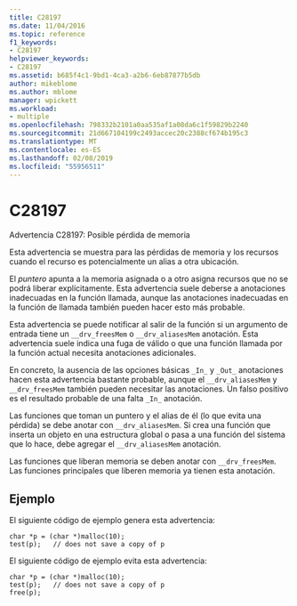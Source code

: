 ```yaml
---
title: C28197
ms.date: 11/04/2016
ms.topic: reference
f1_keywords:
- C28197
helpviewer_keywords:
- C28197
ms.assetid: b685f4c1-9bd1-4ca3-a2b6-6eb87877b5db
author: mikeblome
ms.author: mblome
manager: wpickett
ms.workload:
- multiple
ms.openlocfilehash: 798332b2101a0aa535af1a08da6c1f59829b2240
ms.sourcegitcommit: 21d667104199c2493accec20c2388cf674b195c3
ms.translationtype: MT
ms.contentlocale: es-ES
ms.lasthandoff: 02/08/2019
ms.locfileid: "55956511"
---
```

# <a name="c28197"></a>C28197
Advertencia C28197: Posible pérdida de memoria

 Esta advertencia se muestra para las pérdidas de memoria y los recursos cuando el recurso es potencialmente un alias a otra ubicación.

 El *puntero* apunta a la memoria asignada o a otro asigna recursos que no se podrá liberar explícitamente. Esta advertencia suele deberse a anotaciones inadecuadas en la función llamada, aunque las anotaciones inadecuadas en la función de llamada también pueden hacer esto más probable.

 Esta advertencia se puede notificar al salir de la función si un argumento de entrada tiene un `__drv_freesMem` o `__drv_aliasesMem` anotación. Esta advertencia suele indica una fuga de válido o que una función llamada por la función actual necesita anotaciones adicionales.

 En concreto, la ausencia de las opciones básicas `_In_` y `_Out_` anotaciones hacen esta advertencia bastante probable, aunque el `__drv_aliasesMem` y `__drv_freesMem` también pueden necesitar las anotaciones. Un falso positivo es el resultado probable de una falta `_In_` anotación.

 Las funciones que toman un puntero y el alias de él (lo que evita una pérdida) se debe anotar con `__drv_aliasesMem`. Si crea una función que inserta un objeto en una estructura global o pasa a una función del sistema que lo hace, debe agregar el `__drv_aliasesMem` anotación.

 Las funciones que liberan memoria se deben anotar con `__drv_freesMem`. Las funciones principales que liberen memoria ya tienen esta anotación.

## <a name="example"></a>Ejemplo
 El siguiente código de ejemplo genera esta advertencia:

```
char *p = (char *)malloc(10);
test(p);   // does not save a copy of p
```

 El siguiente código de ejemplo evita esta advertencia:

```
char *p = (char *)malloc(10);
test(p);   // does not save a copy of p
free(p);
```